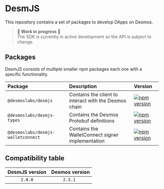 # DesmJS

This repository contains a set of packages to develop DApps on Desmos.

> **👷 Work in progress 👷**  
> The SDK is currently in active development so the API is subject to change.

## Packages

DesmJS consists of multiple smaller npm packages each one with a specific functionality.

| Package                            | Description                                           | Version                                                                                                                                             |  
|:-----------------------------------|:------------------------------------------------------|:----------------------------------------------------------------------------------------------------------------------------------------------------|
| `@desmoslabs/desmjs`               | Contains the client to interact with the Desmos chain | [![npm version](https://img.shields.io/npm/v/@desmoslabs/desmjs.svg)](https://www.npmjs.com/package/@desmoslabs/desmjs)                             |
| `@desmoslabs/desmjs-types`         | Contains the Desmos Protobuf definitions              | [![npm version](https://img.shields.io/npm/v/@desmoslabs/desmjs-types.svg)](https://www.npmjs.com/package/@desmoslabs/desmjs-types)                 |
| `@desmoslabs/desmjs-walletconnect` | Contains the WalletConnect signer implementation      | [![npm version](https://img.shields.io/npm/v/@desmoslabs/desmjs-walletconnect.svg)](https://www.npmjs.com/package/@desmoslabs/desmjs-walletconnect) |

## Compatibility table

| DesmJS version | Desmos version | 
|:--------------:|:--------------:|
|    `2.0.0`     |    `2.3.1 `    |
